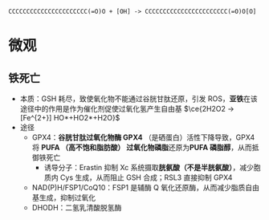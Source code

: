 ```smiles
CCCCCCCCCCCCCCCCCCCCCC(=O)O + [OH] -> CCCCCCCCCCCCCCCCCCCCCCC(=O)O[O]
```

# 微观
## 铁死亡
- 本质：GSH 耗尽，致使氧化物不能通过谷胱甘肽还原，引发 ROS，**亚铁**在该途径中的作用是作为催化剂促使过氧化氢产生自由基 $\ce{2H2O2 ->[Fe^{2+}] HO*+HO2*+H2O}$
- 途径
	- GPX4：**谷胱甘肽过氧化物酶 GPX4** （是硒蛋白）活性下降导致，GPX4 将 **PUFA （高不饱和脂肪酸） 过氧化物磷脂**还原为**PUFA 磷脂醇**，从而抵御铁死亡
		- 诱导分子：Erastin 抑制 Xc 系统摄取**胱氨酸（不是半胱氨酸）**，减少胞质内 Cys 生成，从而阻止 GSH 合成；RSL3 直接抑制 GPX4
	- NAD(P)H/FSP1/CoQ10：FSP1 是辅酶 Q 氧化还原酶，从而减少脂质自由基生成，抑制过氧化
	- DHODH：二氢乳清酸脱氢酶